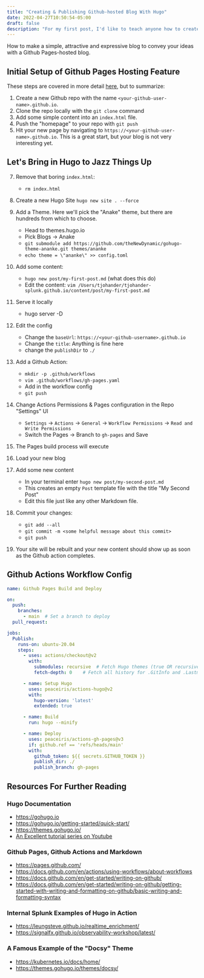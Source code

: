 ```yaml
---
title: "Creating & Publishing Github-hosted Blog With Hugo"
date: 2022-04-27T10:50:54-05:00
draft: false
description: "For my first post, I'd like to teach anyone how to create an attractive, professional Blog with minimal technical skills.  Once things are set up, adding content is as simple as creating a Markdown files and pushing to Github."
---
```


How to make a simple, attractive and expressive blog to convey your ideas with a Github Pages-hosted blog.

## Initial Setup of Github Pages Hosting Feature

These steps are covered in more detail [here](https://pages.github.com/), but to summarize:
1. Create a new Github repo with the name `<your-github-user-name>.github.io`.
2. Clone the repo locally with the `git clone` command
3. Add some simple content into an `index.html` file.
4. Push the "homepage" to your repo with `git push`
5. Hit your new page by navigating to `https://<your-github-user-name>.github.io`.  This is a great start, but your blog is not very interesting yet.

## Let's Bring in Hugo to Jazz Things Up
7. Remove that boring `index.html`: 
    - `rm index.html`
8. Create a new Hugo Site
    `hugo new site . --force`
9. Add a Theme.  Here we'll pick the "Anake" theme, but there are hundreds from which to choose.
    - Head to themes.hugo.io
    - Pick Blogs -> Anake
    - `git submodule add https://github.com/theNewDynamic/gohugo-theme-ananke.git themes/ananke`
    - `echo theme = \"ananke\" >> config.toml`
10. Add some content:
     - `hugo new post/my-first-post.md` (what does this do)
     - Edit the content: `vim /Users/tjohander/tjohander-splunk.github.io/content/post/my-first-post.md`
11. Serve it locally
     - hugo server -D

12. Edit the config
    - Change the `baseUrl`: `https://<your-github-username>.github.io`
    - Change the `title`: Anything is fine here
    - change the `publishDir` to `./`
13. Add a Github Action:
    - `mkdir -p .github/workflows`
    - `vim .github/workflows/gh-pages.yaml`
    - Add in the workflow config
    - `git push`
14. Change Actions Permissions & Pages configuration in the Repo "Settings" UI
    - `Settings` -> `Actions` -> `General` -> `Workflow Permissions` -> `Read and Write Permissions`
    - Switch the Pages -> Branch to `gh-pages` and Save

15. The Pages build process will execute
16. Load your new blog
17. Add some new content
    - In your terminal enter `hugo new post/my-second-post.md`
    - This creates an empty `Post` template file with the title "My Second Post"
    - Edit this file just like any other Markdown file.
18. Commit your changes:
    - `git add --all`
    - `git commit -m <some helpful message about this commit>`
    - `git push`
19. Your site will be rebuilt and your new content should show up as soon as the Github action completes.


## Github Actions Workflow Config

```yaml
name: Github Pages Build and Deploy  

on:
  push:
    branches:
      - main  # Set a branch to deploy
  pull_request:

jobs:
  Publish:
    runs-on: ubuntu-20.04
    steps:
      - uses: actions/checkout@v2
        with:
          submodules: recursive  # Fetch Hugo themes (true OR recursive)
          fetch-depth: 0    # Fetch all history for .GitInfo and .Lastmod

      - name: Setup Hugo
        uses: peaceiris/actions-hugo@v2
        with:
          hugo-version: 'latest'
          extended: true

      - name: Build
        run: hugo --minify

      - name: Deploy
        uses: peaceiris/actions-gh-pages@v3
        if: github.ref == 'refs/heads/main'
        with:
          github_token: ${{ secrets.GITHUB_TOKEN }}
          publish_dir: ./
          publish_branch: gh-pages
```

## Resources For Further Reading

### Hugo Documentation
* https://gohugo.io
* https://gohugo.io/getting-started/quick-start/
* https://themes.gohugo.io/
* [An Excellent tutorial series on Youtube](https://www.youtube.com/playlist?list=PLLAZ4kZ9dFpOnyRlyS-liKL5ReHDcj4G3)

### Github Pages, Github Actions and Markdown
* https://pages.github.com/
* https://docs.github.com/en/actions/using-workflows/about-workflows
* https://docs.github.com/en/get-started/writing-on-github/
* https://docs.github.com/en/get-started/writing-on-github/getting-started-with-writing-and-formatting-on-github/basic-writing-and-formatting-syntax

### Internal Splunk Examples of Hugo in Action
* https://leungsteve.github.io/realtime_enrichment/
* https://signalfx.github.io/observability-workshop/latest/

### A Famous Example of the "Docsy" Theme
* https://kubernetes.io/docs/home/
* https://themes.gohugo.io/themes/docsy/






